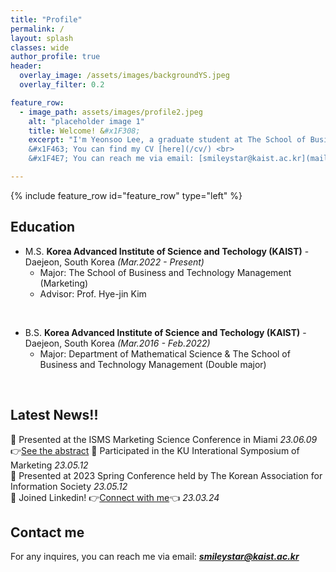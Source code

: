 ```yaml
---  
title: "Profile"
permalink: /
layout: splash
classes: wide
author_profile: true
header:
  overlay_image: /assets/images/backgroundYS.jpeg
  overlay_filter: 0.2

feature_row:
  - image_path: assets/images/profile2.jpeg
    alt: "placeholder image 1"
    title: Welcome! &#x1F308;
    excerpt: "I'm Yeonsoo Lee, a graduate student at The School of Business and Technology Management, KAIST. My focus is on quantitative marketing, with research interests spanning social media marketing, advertising, and aesthetics evaluation of consumer behavior. I'm particularly interested in generating insights from visual content by applying computer vision and deeplearning. <br/><br/> I like fun things and value being in control of my choices. I pursue what brings me joy and take full responsibility for it, allowing me to sustain a passionate and fulfilling life. Marketing is fascinating to me because it relates directly to our daily lives - which makes it fun and relatable. I aim to conduct research that is accessible and enjoyable so that everyone can connect with and find enjoyment in it.<br/><br/>
    &#x1F463; You can find my CV [here](/cv/) <br>
    &#x1F4E7; You can reach me via email: [smileystar@kaist.ac.kr](mailto:smileystar@kaist.ac.kr) or [linkedin](https://www.linkedin.com/in/yeonsoo-lee-smileystar/)"

---
```

{% include feature_row id="feature_row" type="left" %}

## Education

- M.S. **Korea Advanced Institute of Science and Techology (KAIST)** - Daejeon, South Korea
  *(Mar.2022 - Present)*  
    - Major: The School of Business and Technology Management (Marketing)
    - Advisor: Prof. Hye-jin Kim
<br/>

- B.S. **Korea Advanced Institute of Science and Techology (KAIST)** - Daejeon, South Korea
  *(Mar.2016 - Feb.2022)*  
    - Major: Department of Mathematical Science &amp; The School of Business and Technology Management (Double major)
<br/>


## Latest News!!
&#x1F4E2;&#xFE0F;  Presented at the ISMS Marketing Science Conference in Miami *23.06.09* <br> &#x1F449;[See the abstract](https://soo-13.github.io/research1/)
&#x1F64C; Participated in the KU Interational Symposium of Marketing *23.05.12*  <br>
&#x1F4E2;&#xFE0F; Presented at 2023 Spring Conference held by The Korean Association for Information Society *23.05.12* <br>
&#x1F64C; Joined Linkedin! &#x1F449;[Connect with me](https://www.linkedin.com/in/yeonsoo-lee-smileystar/)&#x1F448; *23.03.24*  <br>

<!-- 
## Skills
Tools &#30; **Python, R, Qualtrics, Linux, Latex** <br>
Deep Learning &#30; **Pytorch, Pytorch-lightning, TensorFlow 2.0** <br>
Statistics Softwares &#30;  **SPSS, STATA, SAS** <br>
Languages &#30; **Korean, English** -->
<!-- ## CV

Find attached the PDF version of my CVs:  
*English version*: [CV]({{ site.url }}/download/CV_english.pdf)  

Update: 2020/01/13 -->

## Contact me

For any inquires, you can reach me via email: **_[smileystar@kaist.ac.kr](mailto:smileystar@kaist.ac.kr)_**